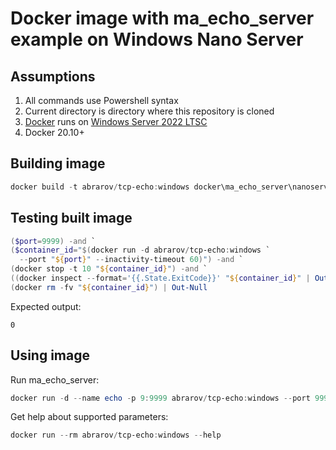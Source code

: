# Docker image with ma_echo_server example on Windows Nano Server

## Assumptions

1. All commands use Powershell syntax
1. Current directory is directory where this repository is cloned
1. [Docker](https://docs.microsoft.com/en-us/virtualization/windowscontainers/deploy-containers/deploy-containers-on-server) runs on [Windows Server 2022 LTSC](https://docs.microsoft.com/en-us/windows-server/get-started/windows-server-release-info)
1. Docker 20.10+

## Building image

```powershell
docker build -t abrarov/tcp-echo:windows docker\ma_echo_server\nanoserver
```

## Testing built image

```powershell
($port=9999) -and `
($container_id="$(docker run -d abrarov/tcp-echo:windows `
  --port "${port}" --inactivity-timeout 60)") -and `
(docker stop -t 10 "${container_id}") -and `
((docker inspect --format='{{.State.ExitCode}}' "${container_id}" | Out-Host) -or $true) -and `
(docker rm -fv "${container_id}") | Out-Null
```

Expected output:

```text
0
```

## Using image

Run ma_echo_server:

```powershell
docker run -d --name echo -p 9:9999 abrarov/tcp-echo:windows --port 9999 --inactivity-timeout 300
```

Get help about supported parameters:

```powershell
docker run --rm abrarov/tcp-echo:windows --help
```
